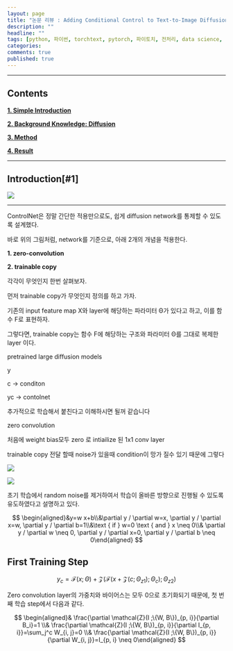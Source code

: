 ```yaml
---
layout: page
title: "논문 리뷰 : Adding Conditional Control to Text-to-Image Diffusion Models"
description: ""
headline: ""
tags: [python, 파이썬, torchtext, pytorch, 파이토치, 전처리, data science, 데이터 분석, 딥러닝, 딥러닝 자격증, 머신러닝, 빅데이터]
categories: 
comments: true
published: true
---
```

---

## **Contents**

**[1. Simple Introduction](#1)**

**[2. Background Knowledge: Diffusion](https://kyujinpy.tistory.com/128#background)**

**[3. Method](https://kyujinpy.tistory.com/128#method)**

**[4. Result](https://kyujinpy.tistory.com/128#result)**


---

## Introduction[#1]

![](https://blog.kakaocdn.net/dn/ln8IQ/btsEIQRkTSQ/Yy55WaOa3nbel7NPf7Dvuk/img.png)



****


ControlNet은 정말 간단한 적용만으로도, 쉽게 diffusion network를 통제할 수 있도록 설계했다.

바로 위의 그림처럼, network를 기준으로, 아래 2개의 개념을 적용한다.

**1. zero-convolution**

**2. trainable copy**

각각이 무엇인지 한번 살펴보자.


먼저 trainable copy가 무엇인지 정의를 하고 가자.

기존의 input feature map X와 layer에 해당하는 파라미터 Θ가 있다고 하고, 이를 함수 F로 표현하자.

그렇다면, trainable copy는 함수 F에 해당하는 구조와 파라미터 Θ를 그대로 복제한 layer 이다.



pretrained large diffusion models 


y 


c -> conditon 


yc -> contolnet 



추가적으로 학습해서 붙친다고 이해하시면 될꺼 같습니다 



zero convolution 

처음에 weight bias모두 zero 로 intiailize 된 1x1 conv layer

trainable copy  전달 할때 noise가 있을때 condition이 망가 질수 있기 때문에 그렇다 



![](https://cdn.mathpix.com/snip/images/17_LDq4pTZ2fpfQ9pDBy_g9RkQBLTXSP_ovGyEN1Fi4.original.fullsize.png)



![](https://cdn.mathpix.com/snip/images/QTON_AlO7DZSwYEf-jhaOc1sX-6WmXrA4qCdjB2TwAs.original.fullsize.png )


초기 학습에서 random noise를 제거하여서 학습이 올바른 방향으로 진행될 수 있도록 유도하였다고 설명하고 있다.


$$ 
\begin{aligned}&y=w x+b\\&\partial y / \partial w=x, \partial y / \partial x=w, \partial y / \partial b=1\\&\text { if } w=0 \text { and } x \neq 0\\& \partial y / \partial w \neq 0, \partial y / \partial x=0, \partial y / \partial b \neq 0\end{aligned}
$$




## First Training Step 






$$
y_c=\mathcal{F}(x ; \Theta)+\mathcal{Z}\left(\mathcal{F}\left(x+\mathcal{Z}\left(c ; \Theta_{z 1}\right) ; \Theta_c\right) ; \Theta_{z 2}\right)
$$


Zero convolution layer의 가중치와 바이어스는 모두 0으로 초기화되기 때문에, 첫 번째 학습 step에서 다음과 같다.



$$
\begin{aligned}& \frac{\partial \mathcal{Z}(I ;\{W, B\})_{p, i}}{\partial B_i}=1 \\& \frac{\partial \mathcal{Z}(I ;\{W, B\})_{p, i}}{\partial I_{p, i}}=\sum_j^c W_{i, j}=0 \\& \frac{\partial \mathcal{Z}(I ;\{W, B\})_{p, i}}{\partial W_{i, j}}=I_{p, i} \neq 0\end{aligned}
$$






<style type="text/css">
code.has-jax {font: inherit; font-size: 100%; background: inherit; border: inherit;}
</style>
<script type="text/x-mathjax-config">
MathJax.Hub.Config({
    tex2jax: {
        inlineMath: [['$','$'], ['\\(','\\)']],
        skipTags: ['script', 'noscript', 'style', 'textarea', 'pre'] // 'code' 항목 제거
    },
    "HTML-CSS": {
        availableFonts: ["TeX"]
    },
    TeX: {
        extensions: ["AMSmath.js", "AMSsymbols.js"]
    }
});
MathJax.Hub.Queue(function() {
    var all = MathJax.Hub.getAllJax(), i;
    for(i = 0; i < all.length; i += 1) {
        all[i].SourceElement().parentNode.className += ' has-jax';
    }
});
</script>
<script type="text/javascript" src="https://cdnjs.cloudflare.com/ajax/libs/mathjax/2.7.4/MathJax.js?config=TeX-AMS_HTML-full"></script>


